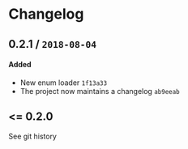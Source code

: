 # Changelog

## 0.2.1 / `2018-08-04`

#### Added 

- New enum loader `1f13a33`
- The project now  maintains a changelog `ab9eeab`

## <= 0.2.0

See git history
